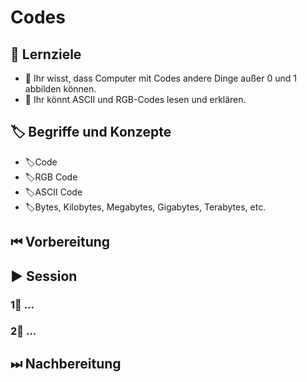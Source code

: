 # Codes

## 🎯 Lernziele

* 🎯 Ihr wisst, dass Computer mit Codes andere Dinge außer 0 und 1 abbilden können.
* 🎯 Ihr könnt ASCII und RGB-Codes lesen und erklären.

## 🏷 Begriffe und Konzepte

* 🏷Code
* 🏷RGB Code
* 🏷ASCII Code
* 🏷Bytes, Kilobytes, Megabytes, Gigabytes, Terabytes, etc.

## ⏮ Vorbereitung

## ▶ Session

### 1⃣ ...

### 2⃣ ...

## ⏭ Nachbereitung

